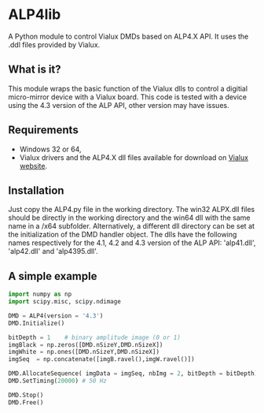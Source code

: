 # ALP4lib
A Python module to control Vialux DMDs based on ALP4.X API. It uses the .ddl files provided by Vialux.

## What is it?

This module wraps the basic function of the Vialux dlls to control a digitial micro-mirror device with a Vialux board. This code is tested with a device using the 4.3 version of the ALP API, other version may have issues.

## Requirements

* Windows 32 or 64,
* Vialux drivers and the ALP4.X dll files available for download on [Vialux website](http://www.vialux.de/en/).

## Installation

Just copy the ALP4.py file in the working directory. The win32 ALPX.dll files should be directly in the working directory and the win64 dll with the same name in a /x64 subfolder. Alternatively, a different dll directory can be set at the initialization of the DMD handler object. The dlls have the following names respectively for the 4.1, 4.2 and 4.3 version of the ALP API: 'alp41.dll', 'alp42.dll' and 'alp4395.dll'. 

## A simple example

```python
import numpy as np
import scipy.misc, scipy.ndimage

DMD = ALP4(version = '4.3')
DMD.Initialize()

bitDepth = 1    # binary amplitude image (0 or 1)
imgBlack = np.zeros([DMD.nSizeY,DMD.nSizeX])
imgWhite = np.ones([DMD.nSizeY,DMD.nSizeX])
imgSeq  = np.concatenate([imgB.ravel(),imgW.ravel()])

DMD.AllocateSequence( imgData = imgSeq, nbImg = 2, bitDepth = bitDepth)
DMD.SetTiming(20000) # 50 Hz

DMD.Stop()
DMD.Free()
``` 
